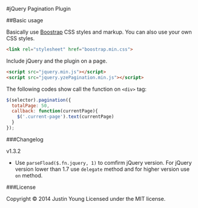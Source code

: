 #jQuery Pagination Plugin

##Basic usage

Basically use [Boostrap][1] CSS styles and markup. You can also use your own CSS styles.

```html
<link rel="stylesheet" href="boostrap.min.css">
```

Include jQuery and the plugin on a page.

```html
<script src="jquery.min.js"></script>
<script src="jquery.yzePagination.min.js"></script>
```

The following codes show call the function on `<div>` tag:

```javascript
$(selector).pagination({
  totalPage: 50,
  callback: function(currentPage){
    $('.current-page').text(currentPage)
  }
});
```
###Changelog

v1.3.2

* Use `parseFload($.fn.jquery, 1)` to comfirm jQuery version. For jQuery version lower than 1.7 use `delegate` method and for higher version use `on` method.

###License

Copyright © 2014 Justin Young Licensed under the MIT license.


















[1]: http://getbootstrap.com/